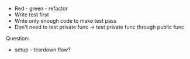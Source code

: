 - Red - green - refactor
- Write test first
- Write only enough code to make test pass
- Don't need to test private func -> test private func through public func

Question:
- setup - teardown flow?
